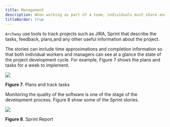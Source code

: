 ```yaml
---
title: Management
description: When working as part of a team, individuals must share and act on information across the team and project management.
titleBorder: true
---
```


`Archway` use tools to track projects such as JIRA, Sprint that describe the tasks, feedback, plans,and any other useful information about the project.

The stories can include time approximations and completion information so that both individual workers and managers can see at a glance the state of the project development cycle. For example, Figure 7 shows the plans and tasks for a week to implement.

<img src="~@assets/image/manageproject_story.png" width="" height=""/><br />

**Figure 7**. Plans and track tasks

Monitoring the quality of the software is one of the stage of the development process. Figure 8 show some of the Sprint stories.

<img src="~@assets/image/manageproject_report.png" width="" height=""/><br />

**Figure 8**. Sprint Report
